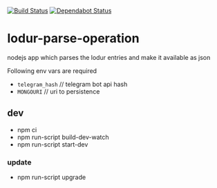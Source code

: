 [![Build Status](https://app.travis-ci.com/longstone/lodur-parse-operation.svg?branch=dev)](https://app.travis-ci.com/github/longstone/lodur-parse-operation)
[![Dependabot Status](https://api.dependabot.com/badges/status?host=github&repo=longstone/lodur-parse-operation)](https://dependabot.com)

# lodur-parse-operation
nodejs app which parses the lodur entries and make it available as json

Following env vars are required

* `telegram_hash` // telegram bot api hash
* `MONGOURI` // uri to persistence

## dev

* npm ci
* npm run-script build-dev-watch
* npm run-script start-dev

### update

* npm run-script upgrade
